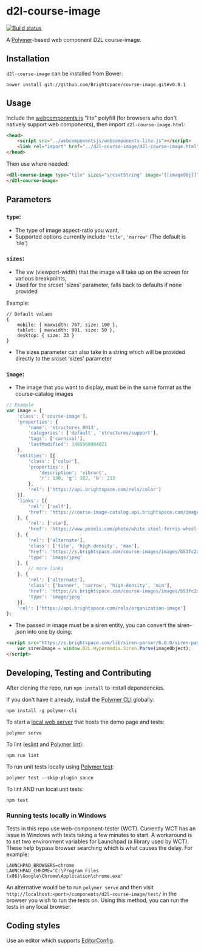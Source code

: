# d2l-course-image

[![Build status][ci-image]][ci-url]

A [Polymer](https://www.polymer-project.org)-based web component D2L course-image.

## Installation

`d2l-course-image` can be installed from Bower:

```shell
bower install git://github.com/Brightspace/course-image.git#v0.0.1
```

## Usage

Include the [webcomponents.js](http://webcomponents.org/polyfills/) "lite" polyfill (for browsers who don't natively support web components), then import `d2l-course-image.html`:

```html
<head>
	<script src="../webcomponentsjs/webcomponents-lite.js"></script>
	<link rel="import" href="../d2l-course-image/d2l-course-image.html">
</head>
```

Then use where needed:
<!---
```
<custom-element-demo>
  <template>
    <script src="../webcomponentsjs/webcomponents-lite.js"></script>
	<script src="https://s.brightspace.com/lib/siren-parser/6.0.0/siren-parser.js"></script>
    <link rel="import" href="d2l-course-image.html">
    <style>
      html {
        font-size: 20px;
      }
      body {
        letter-spacing: 0.01rem;
        font-size: 0.95rem;
        font-weight: 400;
        line-height: 1.4rem;
      }
    </style>
    <next-code-block></next-code-block>
	<script>
		var imageObject = {
			'class': ['course-image'],
			'properties': {
				'name': 'structures_0013',
				'categories': ['default', 'structures/support'],
				'tags': ['carnival'],
				'lastModified': 1485968984021
			},
			'entities': [{
				'class': ['color'],
				'properties': {
					'description': 'vibrant',
					'r': 130, 'g': 182, 'b': 213
				},
				'rel': ['https://api.brightspace.com/rels/color']
			}],
			'links': [{
				'rel': ['self'],
				'href': 'https://course-image-catalog.api.brightspace.com/images/b53fc2ae-0de4-41da-85ff-875372daeacc'
			}, {
				'rel': ['via'],
				'href': 'https://www.pexels.com/photo/white-steel-ferris-wheel-89505/'
			}, {
				'rel': ['alternate'],
				'class': ['tile', 'high-density', 'max'],
				'href': 'https://s.brightspace.com/course-images/images/b53fc2ae-0de4-41da-85ff-875372daeacc/tile-high-density-max-size.jpg',
				'type': 'image/jpeg'
			}, {
				'rel': ['alternate'],
				'class': ['banner', 'narrow', 'high-density', 'min'],
				'href': 'https://s.brightspace.com/course-images/images/b53fc2ae-0de4-41da-85ff-875372daeacc/banner-narrow-high-density-min-size.jpg',
				'type': 'image/jpeg'
			}],
			'rel': ['https://api.brightspace.com/rels/organization-image']
		};

		var sirenImage = window.D2L.Hypermedia.Siren.Parse(imageObject);
		document.body.querySelector('d2l-course-image').image = sirenImage;
	</script>
  </template>
</custom-element-demo>
```
-->
```html
<d2l-course-image type="tile" sizes="srcsetString" image="[[imageObj]]">
</d2l-course-image>
```

## Parameters

### `type`:
- The type of image aspect-ratio you want,
- Supported options currently include `'tile'`, `'narrow'` (The default is 'tile')

### `sizes`:
- The vw (viewport-width) that the image will take up on the screen for various breakpoints,
- Used for the srcset 'sizes' parameter, falls back to defaults if none provided

Example:

```
// Default values
{
	mobile: { maxwidth: 767, size: 100 },
	tablet: { maxwidth: 991, size: 50 },
	desktop: { size: 33 }
}
```

- The sizes parameter can also take in a string which will be provided directly to the srcset 'sizes' parameter

### `image`:
- The image that you want to display, must be in the same format as the course-catalog images

```js
// Example
var image = {
	'class': ['course-image'],
	'properties': {
		'name': 'structures_0013',
		'categories': ['default', 'structures/support'],
		'tags': ['carnival'],
		'lastModified': 1485968984021
	},
	'entities': [{
		'class': ['color'],
		'properties': {
			'description': 'vibrant',
			'r': 130, 'g': 182, 'b': 213
		},
		'rel': ['https://api.brightspace.com/rels/color']
	}],
	'links': [{
		'rel': ['self'],
		'href': 'https://course-image-catalog.api.brightspace.com/images/b53fc2ae-0de4-41da-85ff-875372daeacc'
	}, {
		'rel': ['via'],
		'href': 'https://www.pexels.com/photo/white-steel-ferris-wheel-89505/'
	}, {
		'rel': ['alternate'],
		'class': ['tile', 'high-density', 'max'],
		'href': 'https://s.brightspace.com/course-images/images/b53fc2ae-0de4-41da-85ff-875372daeacc/tile-high-density-max-size.jpg',
		'type': 'image/jpeg'
	}, {
		// more links
	}, {
		'rel': ['alternate'],
		'class': ['banner', 'narrow', 'high-density', 'min'],
		'href': 'https://s.brightspace.com/course-images/images/b53fc2ae-0de4-41da-85ff-875372daeacc/banner-narrow-high-density-min-size.jpg',
		'type': 'image/jpeg'
	}],
	'rel': ['https://api.brightspace.com/rels/organization-image']
};

```
- The passed in image must be a siren entity, you can convert the siren-json into one by doing:

```html
<script src="https://s.brightspace.com/lib/siren-parser/6.0.0/siren-parser.js">
	var sirenImage = window.D2L.Hypermedia.Siren.Parse(imageObject);
</script>
```

## Developing, Testing and Contributing

After cloning the repo, run `npm install` to install dependencies.

If you don't have it already, install the [Polymer CLI](https://www.polymer-project.org/2.0/docs/tools/polymer-cli) globally:

```shell
npm install -g polymer-cli
```

To start a [local web server](https://www.polymer-project.org/2.0/docs/tools/polymer-cli-commands#serve) that hosts the demo page and tests:

```shell
polymer serve
```

To lint ([eslint](http://eslint.org/) and [Polymer lint](https://www.polymer-project.org/2.0/docs/tools/polymer-cli-commands#lint)):

```shell
npm run lint
```

To run unit tests locally using [Polymer test](https://www.polymer-project.org/2.0/docs/tools/polymer-cli-commands#tests):

```shell
polymer test --skip-plugin sauce
```

To lint AND run local unit tests:

```shell
npm test
```

### Running tests locally in Windows

Tests in this repo use web-component-tester (WCT). Currently WCT has an issue in Windows with tests taking a few minutes to start.  A workaround is to set two environment variables for Launchpad (a library used by WCT).  These help bypass browser searching which is what causes the delay.  For example:

```shell
LAUNCHPAD_BROWSERS=chrome
LAUNCHPAD_CHROME='C:\Program Files (x86)\Google\Chrome\Application\chrome.exe'
```

An alternative would be to run `polymer serve` and then visit `http://localhost:<port>/components/d2l-course-image/test/` in the browser you wish to run the tests on.  Using this method, you can run the tests in any local browser.

## Coding styles

Use an editor which supports [EditorConfig](http://editorconfig.org).

[ci-url]: https://travis-ci.org/Brightspace/course-image
[ci-image]: https://travis-ci.org/Brightspace/course-image.svg?branch=master
